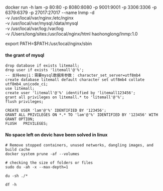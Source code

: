 docker run -h lam -p 80:80 -p 8080:8080 -p 9001:9001 -p 3306:3306 -p 6379:6379 -p 27017:27017 --name lnmp -d \
  -v /usr/local/var/nginx:/etc/nginx \
  -v /usr/local/var/mysql:/data/mysql \
  -v /usr/local/var/log:/var/log \
  -v /Users/long/sites:/usr/local/nginx/html haohonglong/lnmp:1.0


export PATH=$PATH:/usr/local/nginx/sbin


#### the grant of mysql
    drop database if exists litemall;
    drop user if exists 'litemall'@'%';
    -- 支持emoji：需要mysql数据库参数： character_set_server=utf8mb4
    create database litemall default character set utf8mb4 collate utf8mb4_unicode_ci;
    use litemall;
    create user 'litemall'@'%' identified by 'litemall123456';
    grant all privileges on litemall.* to 'litemall'@'%';
    flush privileges;

    CREATE USER 'lam'@'%' IDENTIFIED BY '123456';
    GRANT ALL PRIVILEGES ON *.* TO 'lam'@'%' IDENTIFIED BY '123456' WITH GRANT OPTION;
    FLUSH   PRIVILEGES;


#### No space left on devic have been solved in linux
    # Remove stopped containers, unused networks, dangling images, and build cache
    docker system prune -af --volumes

    # checking the size of folders or files
    sudo du -ah -x --max-depth=1
    
    du -sh ./*

    df -h
